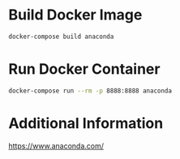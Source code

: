 # Build Docker Image

```bash
docker-compose build anaconda
```

# Run Docker Container

```bash
docker-compose run --rm -p 8888:8888 anaconda
```

# Additional Information

https://www.anaconda.com/

